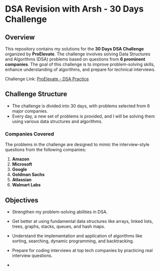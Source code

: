 # DSA Revision with Arsh - 30 Days Challenge

## Overview

This repository contains my solutions for the **30 Days DSA Challenge** organized by **ProElevate**. The challenge involves solving Data Structures and Algorithms (DSA) problems based on questions from **6 prominent companies**. The goal of this challenge is to improve problem-solving skills, enhance understanding of algorithms, and prepare for technical interviews.

Challenge Link: [ProElevate - DSA Practice](https://www.proelevate.in/dsa-practice/6-companies-30-days)

## Challenge Structure

- The challenge is divided into 30 days, with problems selected from 6 major companies.
- Every day, a new set of problems is provided, and I will be solving them using various data structures and algorithms.

### Companies Covered
The problems in the challenge are designed to mimic the interview-style questions from the following companies:
1. **Amazon**
2. **Microsoft**
3. **Google**
4. **Goldman Sachs**
5. **Atlassian**
6. **Walmart Labs**

## Objectives
- Strengthen my problem-solving abilities in DSA.
- Get better at using fundamental data structures like arrays, linked lists, trees, graphs, stacks, queues, and hash maps.
- Understand the implementation and application of algorithms like sorting, searching, dynamic programming, and backtracking.
- Prepare for coding interviews at top tech companies by practicing real interview questions.

- 
